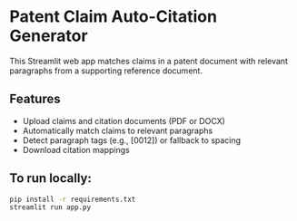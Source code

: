 # Patent Claim Auto-Citation Generator

This Streamlit web app matches claims in a patent document with relevant paragraphs from a supporting reference document.

## Features
- Upload claims and citation documents (PDF or DOCX)
- Automatically match claims to relevant paragraphs
- Detect paragraph tags (e.g., [0012]) or fallback to spacing
- Download citation mappings

## To run locally:
```bash
pip install -r requirements.txt
streamlit run app.py
```
